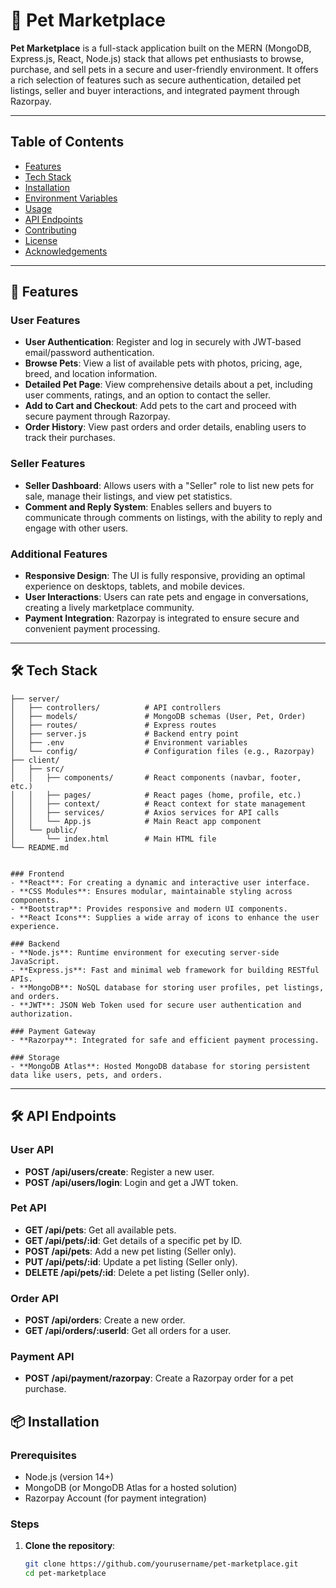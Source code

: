 # 🐾 Pet Marketplace

**Pet Marketplace** is a full-stack application built on the MERN (MongoDB, Express.js, React, Node.js) stack that allows pet enthusiasts to browse, purchase, and sell pets in a secure and user-friendly environment. It offers a rich selection of features such as secure authentication, detailed pet listings, seller and buyer interactions, and integrated payment through Razorpay.

---

## Table of Contents
- [Features](#features)
- [Tech Stack](#tech-stack)
- [Installation](#installation)
- [Environment Variables](#environment-variables)
- [Usage](#usage)
- [API Endpoints](#api-endpoints)
- [Contributing](#contributing)
- [License](#license)
- [Acknowledgements](#acknowledgements)

---

## 🚀 Features

### User Features
- **User Authentication**: Register and log in securely with JWT-based email/password authentication.
- **Browse Pets**: View a list of available pets with photos, pricing, age, breed, and location information.
- **Detailed Pet Page**: View comprehensive details about a pet, including user comments, ratings, and an option to contact the seller.
- **Add to Cart and Checkout**: Add pets to the cart and proceed with secure payment through Razorpay.
- **Order History**: View past orders and order details, enabling users to track their purchases.

### Seller Features
- **Seller Dashboard**: Allows users with a "Seller" role to list new pets for sale, manage their listings, and view pet statistics.
- **Comment and Reply System**: Enables sellers and buyers to communicate through comments on listings, with the ability to reply and engage with other users.

### Additional Features
- **Responsive Design**: The UI is fully responsive, providing an optimal experience on desktops, tablets, and mobile devices.
- **User Interactions**: Users can rate pets and engage in conversations, creating a lively marketplace community.
- **Payment Integration**: Razorpay is integrated to ensure secure and convenient payment processing.

---

## 🛠️ Tech Stack

``` Pet-Market_Place/
├── server/
│   ├── controllers/          # API controllers
│   ├── models/               # MongoDB schemas (User, Pet, Order)
│   ├── routes/               # Express routes
│   ├── server.js             # Backend entry point
│   ├── .env                  # Environment variables
│   └── config/               # Configuration files (e.g., Razorpay)
├── client/
│   ├── src/
│   │   ├── components/       # React components (navbar, footer, etc.)
│   │   ├── pages/            # React pages (home, profile, etc.)
│   │   ├── context/          # React context for state management
│   │   ├── services/         # Axios services for API calls
│   │   └── App.js            # Main React app component
│   └── public/
│       └── index.html        # Main HTML file
└── README.md


### Frontend
- **React**: For creating a dynamic and interactive user interface.
- **CSS Modules**: Ensures modular, maintainable styling across components.
- **Bootstrap**: Provides responsive and modern UI components.
- **React Icons**: Supplies a wide array of icons to enhance the user experience.

### Backend
- **Node.js**: Runtime environment for executing server-side JavaScript.
- **Express.js**: Fast and minimal web framework for building RESTful APIs.
- **MongoDB**: NoSQL database for storing user profiles, pet listings, and orders.
- **JWT**: JSON Web Token used for secure user authentication and authorization.

### Payment Gateway
- **Razorpay**: Integrated for safe and efficient payment processing.

### Storage
- **MongoDB Atlas**: Hosted MongoDB database for storing persistent data like users, pets, and orders.
```
---
## 🛠️ API Endpoints

### User API
- **POST /api/users/create**: Register a new user.
- **POST /api/users/login**: Login and get a JWT token.

### Pet API
- **GET /api/pets**: Get all available pets.
- **GET /api/pets/:id**: Get details of a specific pet by ID.
- **POST /api/pets**: Add a new pet listing (Seller only).
- **PUT /api/pets/:id**: Update a pet listing (Seller only).
- **DELETE /api/pets/:id**: Delete a pet listing (Seller only).

### Order API
- **POST /api/orders**: Create a new order.
- **GET /api/orders/:userId**: Get all orders for a user.

### Payment API
- **POST /api/payment/razorpay**: Create a Razorpay order for a pet purchase.

## 📦 Installation

### Prerequisites
- Node.js (version 14+)
- MongoDB (or MongoDB Atlas for a hosted solution)
- Razorpay Account (for payment integration)

### Steps

1. **Clone the repository**:
   ```bash
   git clone https://github.com/yourusername/pet-marketplace.git
   cd pet-marketplace
